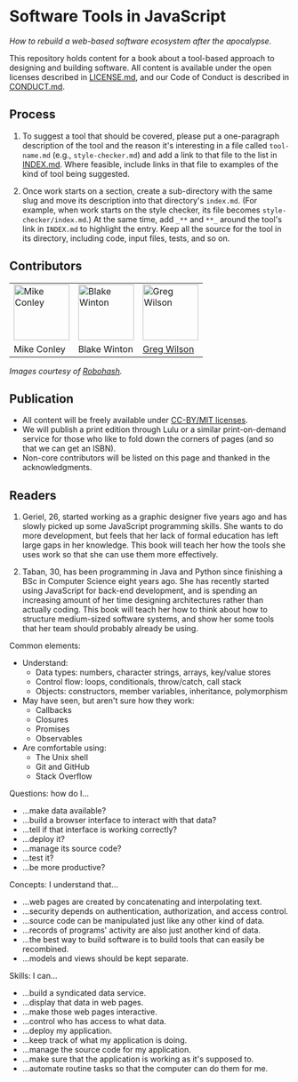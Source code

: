 # Software Tools in JavaScript

*How to rebuild a web-based software ecosystem after the apocalypse.*

This repository holds content for a book about a tool-based approach to designing and building software.
All content is available under the open licenses described in [LICENSE.md](./LICENSE.md),
and our Code of Conduct is described in [CONDUCT.md](./CONDUCT.md).

## Process

1.  To suggest a tool that should be covered,
    please put a one-paragraph description of the tool and the reason it's interesting
    in a file called `tool-name.md`
    (e.g., `style-checker.md`)
    and add a link to that file to the list in [INDEX.md](./INDEX.md).
    Where feasible,
    include links in that file to examples of the kind of tool being suggested.

2.  Once work starts on a section,
    create a sub-directory with the same slug and move its description into that directory's `index.md`.
    (For example, when work starts on the style checker,
    its file becomes `style-checker/index.md`.)
    At the same time,
    add `_**` and `**_` around the tool's link in `INDEX.md` to highlight the entry.
    Keep all the source for the tool in its directory,
    including code, input files, tests, and so on.

## Contributors

<table cellpadding="5">
  <tr>
    <td><img src="./img/mike.png" height="100" width="100" alt="Mike Conley"></td>
    <td><img src="./img/blake.png" height="100" width="100" alt="Blake Winton"></td>
    <td><img src="./img/greg.png" height="100" width="100" alt="Greg Wilson"></td>
  </tr>
  <tr>
    <td>Mike Conley</td>
    <td>Blake Winton</td>
    <td><a href="http://third-bit.com">Greg Wilson</a></td>
  </tr>
</table>

*Images courtesy of [Robohash](http://robohash.org).*

## Publication

-   All content will be freely available under [CC-BY/MIT licenses](./LICENSE.md).
-   We will publish a print edition through Lulu or a similar print-on-demand service
    for those who like to fold down the corners of pages
    (and so that we can get an ISBN).
-   Non-core contributors will be listed on this page and thanked in the acknowledgments.

## Readers

1.  Geriel, 26, started working as a graphic designer five years ago and has slowly picked up some JavaScript programming skills.
    She wants to do more development,
    but feels that her lack of formal education has left large gaps in her knowledge.
    This book will teach her how the tools she uses work
    so that she can use them more effectively.

2.  Taban, 30, has been programming in Java and Python since finishing a BSc in Computer Science eight years ago.
    She has recently started using JavaScript for back-end development,
    and is spending an increasing amount of her time designing architectures rather than actually coding.
    This book will teach her how to think about how to structure medium-sized software systems,
    and show her some tools that her team should probably already be using.

Common elements:
-   Understand:
    -   Data types: numbers, character strings, arrays, key/value stores
    -   Control flow: loops, conditionals, throw/catch, call stack
    -   Objects: constructors, member variables, inheritance, polymorphism
-   May have seen, but aren't sure how they work:
    -   Callbacks
    -   Closures
    -   Promises
    -   Observables
-   Are comfortable using:
    -   The Unix shell
    -   Git and GitHub
    -   Stack Overflow

Questions: how do I…
-   …make data available?
-   …build a browser interface to interact with that data?
-   …tell if that interface is working correctly?
-   …deploy it?
-   …manage its source code?
-   …test it?
-   …be more productive?

Concepts: I understand that…
-   …web pages are created by concatenating and interpolating text.
-   …security depends on authentication, authorization, and access control.
-   …source code can be manipulated just like any other kind of data.
-   …records of programs' activity are also just another kind of data.
-   …the best way to build software is to build tools that can easily be recombined.
-   …models and views should be kept separate.

Skills: I can…
-   …build a syndicated data service.
-   …display that data in web pages.
-   …make those web pages interactive.
-   …control who has access to what data.
-   …deploy my application.
-   …keep track of what my application is doing.
-   …manage the source code for my application.
-   …make sure that the application is working as it's supposed to.
-   …automate routine tasks so that the computer can do them for me.
